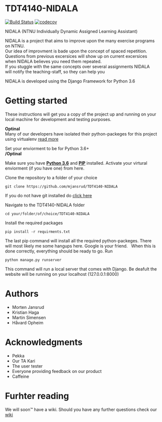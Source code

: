 # TDT4140-NIDALA
[![Build Status](https://travis-ci.org/mjansrud/TDT4140-NIDALA.svg?branch=master)](https://travis-ci.org/mjansrud/TDT4140-NIDALA)
[![codecov](https://codecov.io/gh/mjansrud/TDT4140-NIDALA/branch/master/graph/badge.svg)](https://codecov.io/gh/mjansrud/TDT4140-NIDALA)

NIDALA (NTNU Individually Dynamic Assigned Learning Assistant)

NIDALA is a project that aims to improve upon the many exercise programs on NTNU. <br />
Our idea of improvment is bade upon the concept of spaced repetition. <br />
Questions from previous excersices will show up on current excersices when NIDALA believes you need them repeated. <br />
If you stuggle with the same concepts over several assignments NIDALA will notify the teaching-staff, so they can help you <br />

NIDALA is developed using the Django Framework for Python 3.6

# Getting started
These instructions will get you a copy of the project up and running on your local machine for development and testing purposes.

**Optinal**<br />
Many of our developers have isolated their python-packeges for this project using virtualenv [read more](http://docs.python-guide.org/en/latest/dev/virtualenvs/)

Set your enviorment to be for Python 3.6+<br />
**/Optinal**

Make sure you have [**Python 3.6**](https://www.python.org/downloads/) and [**PIP**](http://stackoverflow.com/questions/6587507/how-to-install-pip-with-python-3) installed. Activate your virtural enviorment (if you have one) from here.

Clone the repository to a folder of your choice <br />
```
git clone https://github.com/mjansrud/TDT4140-NIDALA
```
If you do not have git installed do [click here](https://git-scm.com/book/en/v2/Getting-Started-Installing-Git)

Navigate to the TDT4140-NIDALA folder
```
cd your/folder/of/choice/TDT4140-NIDALA
```
Install the required packages
```
pip install -r requirments.txt
```
The last pip command will install all the required python-packeges. There will most likely me some hangups here. Google is your friend.  
When this is done correctly, everything should be ready to go.
Run
```
python manage.py runserver
```
This command will run a local server that comes with Django. Be deafult the website will be running on your localhost (127.0.0.1:8000)<br />
# Authors
* Morten Jansrud <br />
* Kristian Haga <br />
* Martin Simensen <br />
* Håvard Opheim <br />

# Acknowledgments
* Pekka <br />
* Our TA Kari <br />
* The user tester <br />
* Everyone providing feedback on our product <br />
* Caffeine

# Furhter reading
We will soon™ have a wiki. Should you have any further questions check our [wiki](https://github.com/mjansrud/TDT4140-NIDALA/wiki/)
